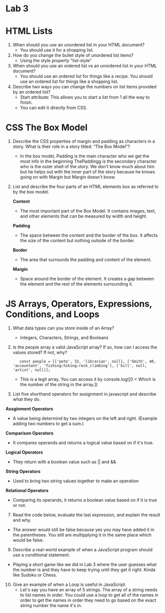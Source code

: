 # Lab 3

# HTML Lists 

1. When should you use an unordered list in your HTML document?
     - You should use it for a shopping list.
3. How do you change the bullet style of unordered list items?
     - Using the style property "list-style"
5. When should you use an ordered list vs an unordered list in your HTML document?
     - You should use an ordered list for things like a recipe. You should use an ordered list for things like a shopping list. 
7. Describe two ways you can change the numbers on list items provided by an ordered list?
     - Start attribute: This allows you to start a list from 1 all the way to finish.
     - You can edit it directly from CSS. 


# CSS The Box Model 

1. Describe the CSS properties of margin and padding as characters in a story. What is their role in a story titled: “The Box Model”?

   - In the box model, Padding is the main character who we get the most info in the beginning ThePaddingg is the secondary character who is the outer shell of the story. We don't know much about him but he helps out with the inner part of the story because he knows going on with Margin but Margin doesn't know. 

3. List and describe the four parts of an HTML elements box as referred to by the box model.

    **Content**
   - The most important part of the Box Model. It contains images, text, and other elements that can be measured by width and height.

   **Padding**

    - The space between the content and the border of the box. It affects the size of the content but nothing outside of the border. 
     
   **Border**
   - The area that surrounds the padding and content of the element. 
                                 
   **Margin**
   
   - Space around the border of the element. It creates a gap between the element and the rest of the elements surrounding it. 


# JS Arrays, Operators, Expressions, Conditions, and Loops

1. What data types can you store inside of an Array?

   - Integers, Characters, Strings, and Booleans
 
3. Is the people array a valid JavaScript array? If so, how can I access the values stored? If not, why?

          const people = [['pete', 32, 'librarian', null], ['Smith', 40, 'accountant', 'fishing:hiking:rock_climbing'], ['bill', null, 'artist', null]];
     - This is a legit array. You can access it by console.log([0 < Which is the number of the string in the array.])

   
5. List five shorthand operators for assignment in javascript and describe what they do.

**Assginment Operators** 

- A value being determind by two integers on the left and right. (Example adding two numbers to get a sum.)

     
**Comparison Operators**

- It compares operands and returns a logical value based on if it's true. 

**Logical Operators**

- They return with a boolean value such as || and &&  


**String Operators**

- Used to bring two string values together to make an operation

**Relational Operators**

- Comparing its operands, it returns a boolean value based on if it is true or not. 

7. Read the code below, evaluate the last expression, and explain the result and why.

- The answer would still be false because yes you may have added it in the parentheses. You still are multipplying it in the same place which would be false. 

9. Describe a real-world example of when a JavaScript program should use a conditional statement.

- Playing a short game like we did in Lab 3 where the user guesses what the number is and they have to keep trying until they get it right. Kinda like Sudoku or Chess.
        
10. Give an example of when a Loop is useful in JavaScript.
    - Let's say you have an array of 5 strings. The array of a string needs to list names in order. You could use a loop to get all of the names in order to get the names in order they need to go based on the exact string number the name it's in. 
   
